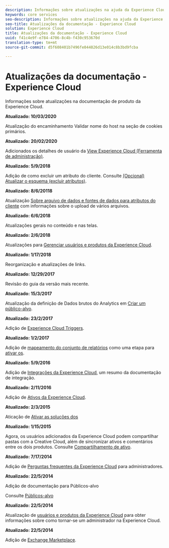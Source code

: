 ```yaml
---
description: Informações sobre atualizações na ajuda da Experience Cloud.
keywords: core services
seo-description: Informações sobre atualizações na ajuda da Experience Cloud.
seo-title: Atualizações da documentação - Experience Cloud
solution: Experience Cloud
title: Atualizações da documentação - Experience Cloud
uuid: f41c4e9f-e784-4706-8c4b-f430c953670d
translation-type: tm+mt
source-git-commit: d5f608401b7496fe044826d13e014c8b3bd9fcba

---
```



# Atualizações da documentação - Experience Cloud

Informações sobre atualizações na documentação de produto da Experience Cloud.

**Atualizado: 10/03/2020**

Atualização do encaminhamento [](cookies/cookies-first-party.md#validate) Validar nome do host na seção de cookies primários.

**Atualizado: 20/02/2020**

Adicionados os detalhes de usuário da [View Experience Cloud (Ferramenta de administração)](admin-getting-started/admin-tool-experience-cloud.md).

**Atualizado: 5/9/2018**

Adição de como excluir um atributo do cliente. Consulte [(Opcional) Atualizar o esquema (excluir atributos)](attributes/t-crs-usecase.md#task_6568898BB7C44A42ABFB86532B89063C).

**Atualizado: 8/6/20118**

Atualização [Sobre arquivo de dados e fontes de dados para atributos do cliente](attributes/crs-data-file.md#concept_DE908F362DF24172BFEF48E1797DAF19) com informações sobre o upload de vários arquivos.

**Atualizado: 6/6/2018**

Atualizações gerais no conteúdo e nas telas.

**Atualizado: 2/6/2018**

Atualizações para [Gerenciar usuários e produtos da Experience Cloud](admin-getting-started/admin-getting-started.md#topic_3FCB4099640647E3B2411ADBFCE81909).

**Atualizado: 1/17/2018**

Reorganização e atualizações de links.

**Atualizado: 12/29/2017**

Revisão do guia da versão mais recente.

**Atualizado: 15/3/2017**

Atualização da definição de Dados brutos do Analytics em [Criar um público-alvo](audience-library/t-audience-create.md#task_37F407F58BF9459493BB8E968CDFE737).

**Atualizado: 23/2/2017**

Adição de [Experience Cloud Triggers](activation/triggers.md#concept_887B30241B3E4DB0A2553B2996E2D4FB).

**Atualizado: 1/2/2017**

Adição de [mapeamento do conjunto de relatórios](core-services/core-services.md#concept_apg_zq2_rw) como uma etapa para [ativar os](core-services/core-services.md#concept_07ED1D5C64234E77976E6D572E78FB9C).

**Atualizado: 5/9/2016**

Adição de [Integrações da Experience Cloud](marketing-cloud-integrations.md#concept_9E6D3E37D1E3452E8CCCFA92AF034F90), um resumo da documentação de integração.

**Atualizado: 2/11/2016**

Adição de [Ativos da Experience Cloud](experience-cloud-assets/experience-cloud-assets.md#concept_DDA5224C907D4A4F817D795DA0ED64D0).

**Atualizado: 2/3/2015**

Aticação de [Ativar as soluções dos ](core-services/core-services.md#concept_07ED1D5C64234E77976E6D572E78FB9C)

**Atualizado: 1/15/2015**

Agora, os usuários adicionados da Experience Cloud podem compartilhar pastas com a Creative Cloud, além de sincronizar ativos e comentários entre os dois produtos. Consulte [Compartilhamento de ativo](experience-cloud-assets/creative-cloud.md#concept_3E5A34C3459047D5965F900788A9BA68).

**Atualizado: 7/17/2014**

Adição de [Perguntas frequentes da Experience Cloud](admin-getting-started/faq.md#concept_13219B4E51784577B6FF78AAA203DE91) para administradores.

**Atualizado: 22/5/2014**

Adição de documentação para Públicos-alvo

Consulte [Públicos-alvo](audience-library/audience-library.md#topic_679810123CAA4E0CA4FA3417FB0100C7)

**Atualizado: 22/5/2014**

Atualização de [usuários e produtos da Experience Cloud](admin-getting-started/admin-getting-started.md#topic_3FCB4099640647E3B2411ADBFCE81909) para obter informações sobre como tornar-se um administrador na Experience Cloud.

**Atualizado: 22/5/2014**

Adição de [Exchange Marketplace](exchange.md#concept_E07F16F070544B82B56527A845C41D59).
